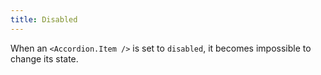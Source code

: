 ```yaml
---
title: Disabled
---
```


When an `<Accordion.Item />` is set to `disabled`, it becomes impossible to change its state.
